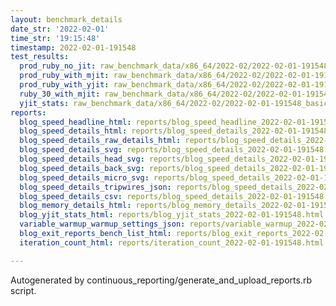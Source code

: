 ```yaml
---
layout: benchmark_details
date_str: '2022-02-01'
time_str: '19:15:48'
timestamp: 2022-02-01-191548
test_results:
  prod_ruby_no_jit: raw_benchmark_data/x86_64/2022-02/2022-02-01-191548_basic_benchmark_prod_ruby_no_jit.json
  prod_ruby_with_mjit: raw_benchmark_data/x86_64/2022-02/2022-02-01-191548_basic_benchmark_prod_ruby_with_mjit.json
  prod_ruby_with_yjit: raw_benchmark_data/x86_64/2022-02/2022-02-01-191548_basic_benchmark_prod_ruby_with_yjit.json
  ruby_30_with_mjit: raw_benchmark_data/x86_64/2022-02/2022-02-01-191548_basic_benchmark_ruby_30_with_mjit.json
  yjit_stats: raw_benchmark_data/x86_64/2022-02/2022-02-01-191548_basic_benchmark_yjit_stats.json
reports:
  blog_speed_headline_html: reports/blog_speed_headline_2022-02-01-191548.html
  blog_speed_details_html: reports/blog_speed_details_2022-02-01-191548.html
  blog_speed_details_raw_details_html: reports/blog_speed_details_2022-02-01-191548.raw_details.html
  blog_speed_details_svg: reports/blog_speed_details_2022-02-01-191548.svg
  blog_speed_details_head_svg: reports/blog_speed_details_2022-02-01-191548.head.svg
  blog_speed_details_back_svg: reports/blog_speed_details_2022-02-01-191548.back.svg
  blog_speed_details_micro_svg: reports/blog_speed_details_2022-02-01-191548.micro.svg
  blog_speed_details_tripwires_json: reports/blog_speed_details_2022-02-01-191548.tripwires.json
  blog_speed_details_csv: reports/blog_speed_details_2022-02-01-191548.csv
  blog_memory_details_html: reports/blog_memory_details_2022-02-01-191548.html
  blog_yjit_stats_html: reports/blog_yjit_stats_2022-02-01-191548.html
  variable_warmup_warmup_settings_json: reports/variable_warmup_2022-02-01-191548.warmup_settings.json
  blog_exit_reports_bench_list_html: reports/blog_exit_reports_2022-02-01-191548.bench_list.html
  iteration_count_html: reports/iteration_count_2022-02-01-191548.html

---
```

Autogenerated by continuous_reporting/generate_and_upload_reports.rb script.
